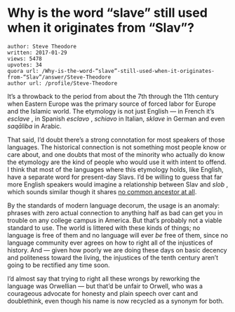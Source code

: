 # Why is the word “slave” still used when it originates from “Slav”?

	author: Steve Theodore
	written: 2017-01-29
	views: 5478
	upvotes: 34
	quora url: /Why-is-the-word-“slave”-still-used-when-it-originates-from-“Slav”/answer/Steve-Theodore
	author url: /profile/Steve-Theodore


It’s a throwback to the period from about the 7th through the 11th century when Eastern Europe was the primary source of forced labor for Europe and the Islamic world. The etymology is not just English — in French it’s _esclave_ , in Spanish _esclavo_ , _schiavo_  in Italian, _sklave_  in German and even _saqāliba_ in Arabic.

That said, I’d doubt there’s a strong connotation for most speakers of those languages. The historical connection is not something most people know or care about, and one doubts that most of the minority who actually do know the etymology are the kind of people who would use it with intent to offend. I think that most of the languages where this etymology holds, like English, have a separate word for present-day Slavs. I’d be willing to guess that far more English speakers would imagine a relationship between Slav and _slob_ , which sounds similar though it shares [no common ancestor at all](http://www.etymonline.com/index.php?term=slob).

By the standards of modern language decorum, the usage is an anomaly: phrases with zero actual connection to anything half as bad can get you in trouble on any college campus in America. But that’s probably not a viable standard to use. The world is littered with these kinds of things; no language is free of them and no language will ever _be_  free of them, since no language community ever agrees on how to right all of the injustices of history. And — given how poorly we are doing these days on basic decency and politeness toward the living, the injustices of the tenth century aren’t going to be rectified any time soon.

I’d almost say that trying to right all these wrongs by reworking the language was Orwellian — but that’d be unfair to Orwell, who was a courageous advocate for honesty and plain speech over cant and doublethink, even though his name is now recycled as a synonym for both.

